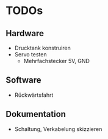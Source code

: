 # TODOs

## Hardware

* Drucktank konstruiren
* Servo testen
	* Mehrfachstecker 5V, GND  

## Software

* Rückwärtsfahrt

## Dokumentation

* Schaltung, Verkabelung skizzieren